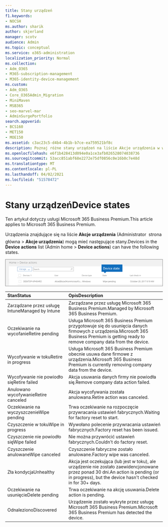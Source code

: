 ```yaml
---
title: Stany urządzeń
f1.keywords:
- NOCSH
ms.author: sharik
author: skjerland
manager: scotv
audience: Admin
ms.topic: conceptual
ms.service: o365-administration
localization_priority: Normal
ms.collection:
- Adm_O365
- M365-subscription-management
- M365-identity-device-management
ms.custom:
- Adm_O365
- Core_O365Admin_Migration
- MiniMaven
- MSB365
- seo-marvel-mar
- AdminSurgePortfolio
search.appverid:
- BCS160
- MET150
- MOE150
ms.assetid: c3ac23c5-d4b4-4b1b-b7ce-ea759521bf8c
description: Poznaj różne stany urządzeń na liście Akcje urządzenia w witrynie głównej Administrator na platformie Microsoft 365 dla firm.
ms.openlocfilehash: e6f1b428413d094e0a1ce3afb026528074038736
ms.sourcegitcommit: 53acc851abf68e2272e75df0856c0e16b0c7e48d
ms.translationtype: MT
ms.contentlocale: pl-PL
ms.lasthandoff: 04/02/2021
ms.locfileid: "51578472"
---
```

# <a name="device-states"></a><span data-ttu-id="a6b79-103">Stany urządzeń</span><span class="sxs-lookup"><span data-stu-id="a6b79-103">Device states</span></span>

<span data-ttu-id="a6b79-104">Ten artykuł dotyczy usługi Microsoft 365 Business Premium.</span><span class="sxs-lookup"><span data-stu-id="a6b79-104">This article applies to Microsoft 365 Business Premium.</span></span>

<span data-ttu-id="a6b79-105">Urządzenia znajdujące się na liście **Akcje urządzenia** (Administrator  strona główna \> **Akcje urządzenia**) mogą mieć następujące stany.</span><span class="sxs-lookup"><span data-stu-id="a6b79-105">Devices in the **Device actions** list (Admin home \> **Device actions**) can have the following states.</span></span>
  
![In the Device actions list, you can see the Devices states.](../media/a621c47e-45d9-4e1a-beb9-c03254d40c1d.png)
  
|<span data-ttu-id="a6b79-107">**Stan**</span><span class="sxs-lookup"><span data-stu-id="a6b79-107">**Status**</span></span>|<span data-ttu-id="a6b79-108">**Opis**</span><span class="sxs-lookup"><span data-stu-id="a6b79-108">**Description**</span></span>|
|:-----|:-----|
|<span data-ttu-id="a6b79-109">Zarządzane przez usługę Intune</span><span class="sxs-lookup"><span data-stu-id="a6b79-109">Managed by Intune</span></span>  <br/> |<span data-ttu-id="a6b79-110">Zarządzane przez usługę Microsoft 365 Business Premium.</span><span class="sxs-lookup"><span data-stu-id="a6b79-110">Managed by Microsoft 365 Business Premium.</span></span>  <br/> |
|<span data-ttu-id="a6b79-111">Oczekiwanie na wycofanie</span><span class="sxs-lookup"><span data-stu-id="a6b79-111">Retire pending</span></span>  <br/> |<span data-ttu-id="a6b79-112">Usługa Microsoft 365 Business Premium przygotowuje się do usunięcia danych firmowych z urządzenia.</span><span class="sxs-lookup"><span data-stu-id="a6b79-112">Microsoft 365 Business Premium is getting ready to remove company data from the device.</span></span>  <br/> |
|<span data-ttu-id="a6b79-113">Wycofywanie w toku</span><span class="sxs-lookup"><span data-stu-id="a6b79-113">Retire in progress</span></span>  <br/> |<span data-ttu-id="a6b79-114">Usługa Microsoft 365 Business Premium obecnie usuwa dane firmowe z urządzenia.</span><span class="sxs-lookup"><span data-stu-id="a6b79-114">Microsoft 365 Business Premium is currently removing company data from the device.</span></span>  <br/> |
|<span data-ttu-id="a6b79-115">Wycofywanie nie powiodło się</span><span class="sxs-lookup"><span data-stu-id="a6b79-115">Retire failed</span></span>  <br/> | <span data-ttu-id="a6b79-116">Akcja usuwania danych firmy nie powiodła się.</span><span class="sxs-lookup"><span data-stu-id="a6b79-116">Remove company data action failed.</span></span>  <br/> |
|<span data-ttu-id="a6b79-117">Anulowano wycofywanie</span><span class="sxs-lookup"><span data-stu-id="a6b79-117">Retire canceled</span></span>  <br/> |<span data-ttu-id="a6b79-118">Akcja wycofywania została anulowana.</span><span class="sxs-lookup"><span data-stu-id="a6b79-118">Retire action was canceled.</span></span>  <br/> |
|<span data-ttu-id="a6b79-119">Oczekiwanie na wyczyszczenie</span><span class="sxs-lookup"><span data-stu-id="a6b79-119">Wipe pending</span></span>  <br/> |<span data-ttu-id="a6b79-120">Trwa oczekiwanie na rozpoczęcie przywracania ustawień fabrycznych.</span><span class="sxs-lookup"><span data-stu-id="a6b79-120">Waiting for factory reset to start.</span></span>  <br/> |
|<span data-ttu-id="a6b79-121">Czyszczenie w toku</span><span class="sxs-lookup"><span data-stu-id="a6b79-121">Wipe in progress</span></span>  <br/> |<span data-ttu-id="a6b79-122">Wywołano polecenie przywracania ustawień fabrycznych.</span><span class="sxs-lookup"><span data-stu-id="a6b79-122">Factory reset has been issued.</span></span>  <br/> |
|<span data-ttu-id="a6b79-123">Czyszczenie nie powiodło się</span><span class="sxs-lookup"><span data-stu-id="a6b79-123">Wipe failed</span></span>  <br/> |<span data-ttu-id="a6b79-124">Nie można przywrócić ustawień fabrycznych.</span><span class="sxs-lookup"><span data-stu-id="a6b79-124">Couldn't do factory reset.</span></span>  <br/> |
|<span data-ttu-id="a6b79-125">Czyszczenie anulowane</span><span class="sxs-lookup"><span data-stu-id="a6b79-125">Wipe canceled</span></span>  <br/> |<span data-ttu-id="a6b79-126">Czyszczenie fabryczne zostało anulowane.</span><span class="sxs-lookup"><span data-stu-id="a6b79-126">Factory wipe was canceled.</span></span>  <br/> |
|<span data-ttu-id="a6b79-127">Zła kondycja</span><span class="sxs-lookup"><span data-stu-id="a6b79-127">Unhealthy</span></span>  <br/> |<span data-ttu-id="a6b79-128">Akcja jest oczekująca (lub jest w toku), ale urządzenie nie zostało zaewidencjonowane przez ponad 30 dni.</span><span class="sxs-lookup"><span data-stu-id="a6b79-128">An action is pending (or in progress), but the device hasn't checked in for 30+ days.</span></span>  <br/> |
|<span data-ttu-id="a6b79-129">Oczekiwanie na usunięcie</span><span class="sxs-lookup"><span data-stu-id="a6b79-129">Delete pending</span></span>  <br/> |<span data-ttu-id="a6b79-130">Trwa oczekiwanie na akcję usuwania.</span><span class="sxs-lookup"><span data-stu-id="a6b79-130">Delete action is pending.</span></span>  <br/> |
|<span data-ttu-id="a6b79-131">Odnaleziono</span><span class="sxs-lookup"><span data-stu-id="a6b79-131">Discovered</span></span>  <br/> |<span data-ttu-id="a6b79-132">Urządzenie zostało wykryte przez usługę Microsoft 365 Business Premium.</span><span class="sxs-lookup"><span data-stu-id="a6b79-132">Microsoft 365 Business Premium has detected the device.</span></span>  <br/> |
   
